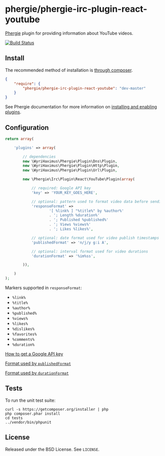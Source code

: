 # phergie/phergie-irc-plugin-react-youtube

[Phergie](http://github.com/phergie/phergie-irc-bot-react/) plugin for providing information about YouTube videos.

[![Build Status](https://secure.travis-ci.org/phergie/phergie-irc-plugin-react-youtube.png?branch=master)](http://travis-ci.org/phergie/phergie-irc-plugin-react-youtube)

## Install

The recommended method of installation is [through composer](http://getcomposer.org).

```JSON
{
    "require": {
        "phergie/phergie-irc-plugin-react-youtube": "dev-master"
    }
}
```

See Phergie documentation for more information on
[installing and enabling plugins](https://github.com/phergie/phergie-irc-bot-react/wiki/Usage#plugins).

## Configuration

```php
return array(

    'plugins' => array(

        // dependencies
        new \WyriHaximus\Phergie\Plugin\Dns\Plugin,
        new \WyriHaximus\Phergie\Plugin\Http\Plugin,
        new \WyriHaximus\Phergie\Plugin\Url\Plugin,

        new \Phergie\Irc\Plugin\React\YouTube\Plugin(array(

            // required: Google API key
            'key' => 'YOUR_KEY_GOES_HERE',

            // optional: pattern used to format video data before sending it
            'responseFormat' =>
                    '[ %link% ] "%title%" by %author%'
                    . '; Length %duration%'
                    . '; Published %published%'
                    . '; Views %views%'
                    . '; Likes %likes%',

            // optional: date format used for video publish timestamps
            'publishedFormat' => 'n/j/y g:i A',

            // optional: interval format used for video durations
            'durationFormat' => '%im%ss',

        )),

    )
);
```

Markers supported in `responseFormat`:
* `%link%`
* `%title%`
* `%author%`
* `%published%`
* `%views%`
* `%likes%`
* `%dislikes%`
* `%favorites%`
* `%comments%`
* `%duration%`

[How to get a Google API key](https://developers.google.com/youtube/v3/getting-started#before-you-start)

[Format used by `publishedFormat`](http://php.net/manual/en/function.date.php#refsect1-function.date-parameters)

[Format used by `durationFormat`](http://php.net/manual/en/dateinterval.format.php#refsect1-dateinterval.format-parameters)

## Tests

To run the unit test suite:

```
curl -s https://getcomposer.org/installer | php
php composer.phar install
cd tests
../vendor/bin/phpunit
```

## License

Released under the BSD License. See `LICENSE`.
